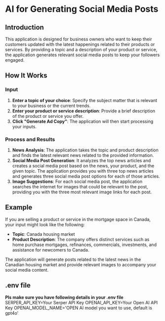 # AI for Generating Social Media Posts

## Introduction
This application is designed for business owners who want to keep their customers updated with the latest happenings related to their products or services. By providing a topic and a description of your product or service, the application generates relevant social media posts to keep your followers engaged.

## How It Works

### Input
1. **Enter a topic of your choice**: Specify the subject matter that is relevant to your business or the current trends.
2. **Enter your product or service description**: Provide a brief description of the product or service you offer.
3. **Click "Generate Ad Copy"**: The application will then start processing your inputs.

### Process and Results
1. **News Analysis**: The application takes the topic and product description and finds the latest relevant news related to the provided information.
2. **Social Media Post Generation**: It analyzes the top news articles and creates a social media post based on the news, your product, and the given topic. The application provides you with three top news articles and generates three social media post options for each of those articles.
3. **Image Suggestions**: For each social media post, the application searches the internet for images that could be relevant to the post, providing you with the three most relevant image links for each post.

## Example
If you are selling a product or service in the mortgage space in Canada, your input might look like the following:

- **Topic**: Canada housing market
- **Product Description**: The company offers distinct services such as home purchase mortgages, refinances, commercials, investments, and assistance for newcomers to Canada.

The application will generate posts related to the latest news in the Canadian housing market and provide relevant images to accompany your social media content.


## .env file
**Pls make sure you have following details in your .env file**
SERPER_API_KEY=Your Serper API Key
OPENAI_API_KEY=Your Open AI API Key
OPENAI_MODEL_NAME='OPEN AI model you want to use, default is gpt4o'

